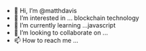 - 👋 Hi, I’m @matthdavis
- 👀 I’m interested in ... blockchain technology
- 🌱 I’m currently learning ...javascript
- 💞️ I’m looking to collaborate on ...
- 📫 How to reach me ...

<!---
matthdavis/matthdavis is a ✨ special ✨ repository because its `README.md` (this file) appears on your GitHub profile.
You can click the Preview link to take a look at your changes.
--->
